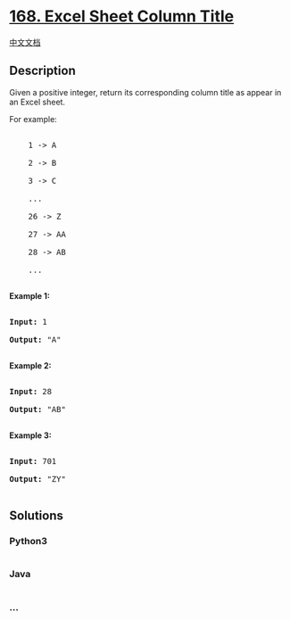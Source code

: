 # [168. Excel Sheet Column Title](https://leetcode.com/problems/excel-sheet-column-title)

[中文文档](/solution/0100-0199/0168.Excel%20Sheet%20Column%20Title/README.md)

## Description

<p>Given a positive integer, return its corresponding column title as appear in an Excel sheet.</p>

<p>For example:</p>

<pre>

    1 -&gt; A

    2 -&gt; B

    3 -&gt; C

    ...

    26 -&gt; Z

    27 -&gt; AA

    28 -&gt; AB 

    ...

</pre>

<p><strong>Example 1:</strong></p>

<pre>

<strong>Input:</strong> 1

<strong>Output:</strong> &quot;A&quot;

</pre>

<p><strong>Example 2:</strong></p>

<pre>

<strong>Input:</strong> 28

<strong>Output:</strong> &quot;AB&quot;

</pre>

<p><strong>Example 3:</strong></p>

<pre>

<strong>Input:</strong> 701

<strong>Output:</strong> &quot;ZY&quot;

</pre>

## Solutions

<!-- tabs:start -->

### **Python3**

```python

```

### **Java**

```java

```

### **...**

```

```

<!-- tabs:end -->
